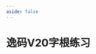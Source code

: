 ```yaml
---
aside: false
---
```

<script setup>
    import Train from "@/train/FetchAndTrain.vue"
</script>

# 逸码V20字根练习

<Train name="v20_zigen" zigenJson="/v20/zigen.json"/>